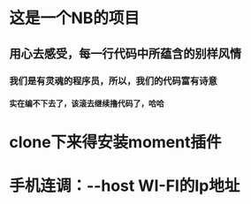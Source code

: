# 这是一个NB的项目
## 用心去感受，每一行代码中所蕴含的别样风情
### 我们是有灵魂的程序员，所以，我们的代码富有诗意
#### 实在编不下去了，该滚去继续撸代码了，哈哈

# clone下来得安装moment插件
# 手机连调：--host WI-FI的Ip地址